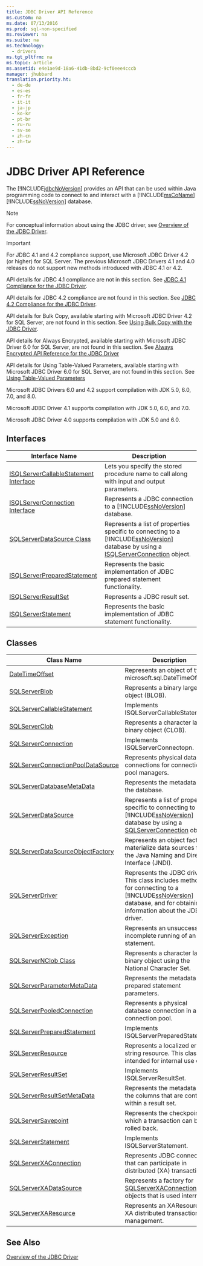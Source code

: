 ```yaml
---
title: JDBC Driver API Reference
ms.custom: na
ms.date: 07/13/2016
ms.prod: sql-non-specified
ms.reviewer: na
ms.suite: na
ms.technology: 
  - drivers
ms.tgt_pltfrm: na
ms.topic: article
ms.assetid: e4e1ae9d-18a6-41db-8bd2-9cf0eee4cccb
manager: jhubbard
translation.priority.ht: 
  - de-de
  - es-es
  - fr-fr
  - it-it
  - ja-jp
  - ko-kr
  - pt-br
  - ru-ru
  - sv-se
  - zh-cn
  - zh-tw
---
```

# JDBC Driver API Reference
  The [!INCLUDE[jdbcNoVersion](../content/includes/jdbcNoVersion_md.md)] provides an API that can be used within Java programming code to connect to and interact with a [!INCLUDE[msCoName](../content/includes/msCoName_md.md)][!INCLUDE[ssNoVersion](../content/includes/ssNoVersion_md.md)] database.  
  
> [!NOTE]  
>  For conceptual information about using the JDBC driver, see [Overview of the JDBC Driver](../content/Overview-of-the-JDBC-Driver.md).  
  
> [!IMPORTANT]  
>  For JDBC 4.1 and 4.2 compliance support, use Microsoft JDBC Driver 4.2 \(or higher\) for SQL Server. The previous Microsoft JDBC Drivers 4.1 and 4.0 releases do not support new methods introduced with JDBC 4.1 or 4.2.  
>   
>  API details for JDBC 4.1 compliance are not in this section. See [JDBC 4.1 Compliance for the JDBC Driver](../content/JDBC-4.1-Compliance-for-the-JDBC-Driver.md).  
>   
>  API details for JDBC 4.2 compliance are not found in this section. See [JDBC 4.2 Compliance for the JDBC Driver](../content/JDBC-4.2-Compliance-for-the-JDBC-Driver.md).  
>   
>  API details for Bulk Copy, available starting with Microsoft JDBC Driver 4.2  for SQL Server, are not found in this section. See [Using Bulk Copy with the JDBC Driver](../content/Using-Bulk-Copy-with-the-JDBC-Driver.md).  
>   
>  API details for Always Encrypted, available starting with  Microsoft JDBC Driver 6.0 for SQL Server, are not found in this section. See [Always Encrypted API Reference for the JDBC Driver](../content/Always-Encrypted-API-Reference-for-the-JDBC-Driver.md)  
>   
>  API details for Using Table\-Valued Parameters, available starting with  Microsoft JDBC Driver 6.0 for SQL Server, are not found in this section. See [Using Table-Valued Parameters](../content/Using-Table-Valued-Parameters.md)  
>   
>  Microsoft JDBC Drivers 6.0 and 4.2 support compilation with JDK 5.0, 6.0, 7.0, and 8.0.  
>   
>  Microsoft JDBC Driver 4.1 supports compilation with JDK 5.0, 6.0, and 7.0.  
>   
>  Microsoft JDBC Driver 4.0 supports compilation with JDK 5.0 and 6.0.  
  
## Interfaces  
  
|Interface Name|Description|  
|--------------------|-----------------|  
|[ISQLServerCallableStatement Interface](../content/ISQLServerCallableStatement-Interface.md)|Lets you specify the stored procedure name to call along with input and output parameters.|  
|[ISQLServerConnection Interface](../content/ISQLServerConnection-Interface.md)|Represents a JDBC connection to a [!INCLUDE[ssNoVersion](../content/includes/ssNoVersion_md.md)] database.|  
|[SQLServerDataSource Class](../content/SQLServerDataSource-Class.md)|Represents a list of properties specific to connecting to a [!INCLUDE[ssNoVersion](../content/includes/ssNoVersion_md.md)] database by using a [ISQLServerConnection](../content/SQLServerConnection-Class.md) object.|  
|[ISQLServerPreparedStatement](../content/ISQLServerPreparedStatement-Interface.md)|Represents the basic implementation of JDBC prepared statement functionality.|  
|[ISQLServerResultSet](../content/ISQLServerResultSet-Interface.md)|Represents a JDBC result set.|  
|[ISQLServerStatement](../content/ISQLServerStatement-Interface.md)|Represents the basic implementation of JDBC statement functionality.|  
  
## Classes  
  
|Class Name|Description|  
|----------------|-----------------|  
|[DateTimeOffset](../content/DateTimeOffset-Class.md)|Represents an object of type microsoft.sql.DateTimeOffset.|  
|[SQLServerBlob](../content/SQLServerBlob-Class.md)|Represents a binary large object \(BLOB\).|  
|[SQLServerCallableStatement](../content/SQLServerCallableStatement-Class.md)|Implements ISQLServerCallableStatement.|  
|[SQLServerClob](../content/SQLServerClob-Class.md)|Represents a character large binary object \(CLOB\).|  
|[SQLServerConnection](../content/SQLServerConnection-Class.md)|Implements ISQLServerConnectopn.|  
|[SQLServerConnectionPoolDataSource](../content/SQLServerConnectionPoolDataSource-Class.md)|Represents physical database connections for connection pool managers.|  
|[SQLServerDatabaseMetaData](../content/SQLServerDatabaseMetaData-Class.md)|Represents the metadata for the database.|  
|[SQLServerDataSource](../content/ISQLServerDataSource-Interface.md)|Represents a list of properties specific to connecting to a [!INCLUDE[ssNoVersion](../content/includes/ssNoVersion_md.md)] database by using a [SQLServerConnection](../content/SQLServerConnection-Class.md) object.|  
|[SQLServerDataSourceObjectFactory](../content/SQLServerDataSourceObjectFactory-Class.md)|Represents an object factory to materialize data sources from the Java Naming and Directory Interface \(JNDI\).|  
|[SQLServerDriver](../content/SQLServerDriver-Class.md)|Represents the JDBC driver. This class includes methods for connecting to a [!INCLUDE[ssNoVersion](../content/includes/ssNoVersion_md.md)] database, and for obtaining information about the JDBC driver.|  
|[SQLServerException](../content/SQLServerException-Class.md)|Represents an unsuccessful or incomplete running of an SQL statement.|  
|[SQLServerNClob Class](../content/SQLServerNClob-Class.md)|Represents a character large binary object using the National Character Set.|  
|[SQLServerParameterMetaData](../content/SQLServerParameterMetaData-Class.md)|Represents the metadata for prepared statement parameters.|  
|[SQLServerPooledConnection](../content/SQLServerPooledConnection-Class.md)|Represents a physical database connection in a connection pool.|  
|[SQLServerPreparedStatement](../content/SQLServerPreparedStatement-Class.md)|Implements ISQLServerPreparedStatement.|  
|[SQLServerResource](../content/SQLServerResource-Class.md)|Represents a localized error string resource. This class is intended for internal use only.|  
|[SQLServerResultSet](../content/SQLServerResultSet-Class.md)|Implements ISQLServerResultSet.|  
|[SQLServerResultSetMetaData](../content/SQLServerResultSetMetaData-Class.md)|Represents the metadata of the columns that are contained within a result set.|  
|[SQLServerSavepoint](../content/SQLServerSavepoint-Class.md)|Represents the checkpoint to which a transaction can be rolled back.|  
|[SQLServerStatement](../content/SQLServerStatement-Class.md)|Implements ISQLServerStatement.|  
|[SQLServerXAConnection](../content/SQLServerXAConnection-Class.md)|Represents JDBC connections that can participate in distributed \(XA\) transactions.|  
|[SQLServerXADataSource](../content/SQLServerXADataSource-Class.md)|Represents a factory for [SQLServerXAConnection](../content/SQLServerXAConnection-Class.md) objects that is used internally.|  
|[SQLServerXAResource](../content/SQLServerXAResource-Class.md)|Represents an XAResource for XA distributed transaction management.|  
  
## See Also  
 [Overview of the JDBC Driver](../content/Overview-of-the-JDBC-Driver.md)  
  
  